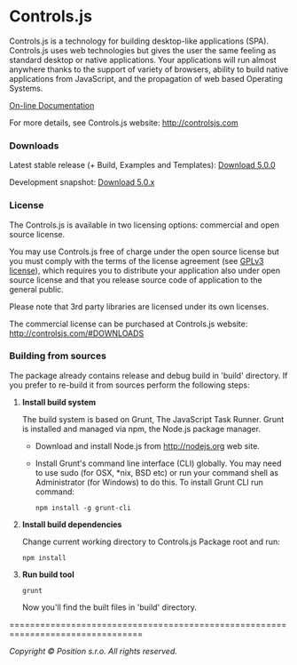 Controls.js
===========

Controls.js is a technology for building desktop-like applications (SPA).
Controls.js uses web technologies but gives the user the same feeling as standard
desktop or native applications. Your applications will run almost anywhere thanks
to the support of variety of browsers, ability to build native applications
from JavaScript, and the propagation of web based Operating Systems.

[On-line Documentation](http://controlsjs.com/docs/5.0.0/)

For more details, see Controls.js website:
http://controlsjs.com

### Downloads

Latest stable release  (+ Build, Examples and Templates):
[Download 5.0.0](http://controlsjs.com/#DOWNLOADS)

Development snapshot:
[Download 5.0.x](https://github.com/controlsjs/controls.js/archive/master.zip)


### License

The Controls.js is available in two licensing options: commercial and open source
license.

You may use Controls.js free of charge under the open source license but you must
comply with the terms of the license agreement (see [GPLv3 license](http://www.gnu.org/licenses/gpl-3.0.html)), which
requires you to distribute your application also under open source license
and that you release source code of application to the general public.

Please note that 3rd party libraries are licensed under its own licenses.

The commercial license can be purchased at Controls.js website:
http://controlsjs.com/#DOWNLOADS


### Building from sources

The package already contains release and debug build in 'build\' directory.
If you prefer to re-build it from sources perform the following steps:

1. **Install build system**

   The build system is based on Grunt, The JavaScript Task Runner.
   Grunt is installed and managed via npm, the Node.js package manager.
   - Download and install Node.js from http://nodejs.org web site.
   - Install Grunt's command line interface (CLI) globally.
     You may need to use sudo (for OSX, *nix, BSD etc) or run your command
     shell as Administrator (for Windows) to do this. To install Grunt CLI run
     command:

     `npm install -g grunt-cli`

2. **Install build dependencies**

   Change current working directory to Controls.js Package root and run:

     `npm install`

3. **Run build tool**

     `grunt`

   Now you'll find the built files in 'build\' directory.


================================================================================

*Copyright &copy; Position s.r.o. All rights reserved.*

